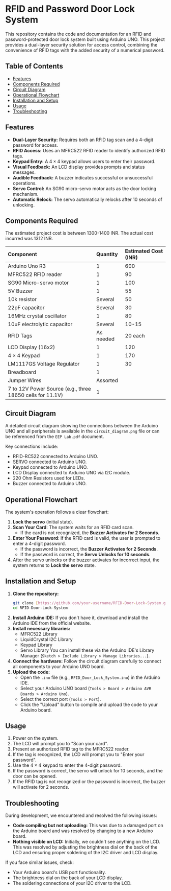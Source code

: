 # RFID and Password Door Lock System

This repository contains the code and documentation for an RFID and password-protected door lock system built using Arduino UNO. This project provides a dual-layer security solution for access control, combining the convenience of RFID tags with the added security of a numerical password.

## Table of Contents

* [Features](#features)
* [Components Required](#components-required)
* [Circuit Diagram](#circuit-diagram)
* [Operational Flowchart](#operational-flowchart)
* [Installation and Setup](#installation-and-setup)
* [Usage](#usage)
* [Troubleshooting](#troubleshooting)

## Features

* **Dual-Layer Security:** Requires both an RFID tag scan and a 4-digit password for access.
* **RFID Access:** Uses an MFRC522 RFID reader to identify authorized RFID tags.
* **Keypad Entry:** A $4 \times 4$ keypad allows users to enter their password.
* **Visual Feedback:** An LCD display provides prompts and status messages.
* **Audible Feedback:** A buzzer indicates successful or unsuccessful operations.
* **Servo Control:** An SG90 micro-servo motor acts as the door locking mechanism.
* **Automatic Relock:** The servo automatically relocks after 10 seconds of unlocking.

## Components Required

The estimated project cost is between 1300-1400 INR. The actual cost incurred was 1312 INR.

| Component | Quantity | Estimated Cost (INR) |
| :------------------------------ | :------- | :------------------- |
| Arduino Uno R3 | 1 | 600 |
| MFRC522 RFID reader | 1 | 90 |
| SG90 Micro-servo motor | 1 | 100 |
| 5V Buzzer | 1 | 55 |
| 10k resistor | Several | 50 |
| 22pF capacitor | Several | 30 |
| 16MHz crystal oscillator | 1 | 80 |
| 10uF electrolytic capacitor | Several | 10-15 |
| RFID Tags | As needed | 20 each |
| LCD Display (16x2) | 1 | 120 |
| $4 \times 4$ Keypad | 1 | 170 |
| LM1117GS Voltage Regulator | 1 | 30 |
| Breadboard | 1 | |
| Jumper Wires | Assorted | |
| 7 to 12V Power Source (e.g., three 18650 cells for 11.1V) | 1 | |

## Circuit Diagram

A detailed circuit diagram showing the connections between the Arduino UNO and all peripherals is available in the `circuit_diagram.png` file or can be referenced from the `EEP Lab.pdf` document.

Key connections include:
* RFID-RC522 connected to Arduino UNO.
* SERVO connected to Arduino UNO.
* Keypad connected to Arduino UNO.
* LCD Display connected to Arduino UNO via I2C module.
* 220 Ohm Resistors used for LEDs.
* Buzzer connected to Arduino UNO.

## Operational Flowchart

The system's operation follows a clear flowchart:
1.  **Lock the servo** (initial state).
2.  **Scan Your Card**: The system waits for an RFID card scan.
    * If the card is not recognized, the **Buzzer Activates for 2 Seconds**.
3.  **Enter Your Password**: If the RFID card is valid, the user is prompted to enter a 4-digit password.
    * If the password is incorrect, the **Buzzer Activates for 2 Seconds**.
    * If the password is correct, the **Servo Unlocks for 10 seconds**.
4.  After the servo unlocks or the buzzer activates for incorrect input, the system returns to **Lock the servo** state.

## Installation and Setup

1.  **Clone the repository:**
    ```bash
    git clone [https://github.com/your-username/RFID-Door-Lock-System.git](https://github.com/your-username/RFID-Door-Lock-System.git)
    cd RFID-Door-Lock-System
    ```
2.  **Install Arduino IDE:** If you don't have it, download and install the Arduino IDE from the official website.
3.  **Install necessary libraries:**
    * MFRC522 Library
    * LiquidCrystal I2C Library
    * Keypad Library
    * Servo Library
    You can install these via the Arduino IDE's Library Manager (`Sketch > Include Library > Manage Libraries...`).
4.  **Connect the hardware:** Follow the circuit diagram carefully to connect all components to your Arduino UNO board.
5.  **Upload the code:**
    * Open the `.ino` file (e.g., `RFID_Door_Lock_System.ino`) in the Arduino IDE.
    * Select your Arduino UNO board (`Tools > Board > Arduino AVR Boards > Arduino Uno`).
    * Select the correct port (`Tools > Port`).
    * Click the "Upload" button to compile and upload the code to your Arduino board.

## Usage

1.  Power on the system.
2.  The LCD will prompt you to "Scan your card".
3.  Present an authorized RFID tag to the MFRC522 reader.
4.  If the tag is recognized, the LCD will prompt you to "Enter your password".
5.  Use the $4 \times 4$ keypad to enter the 4-digit password.
6.  If the password is correct, the servo will unlock for 10 seconds, and the door can be opened.
7.  If the RFID tag is not recognized or the password is incorrect, the buzzer will activate for 2 seconds.

## Troubleshooting

During development, we encountered and resolved the following issues:

* **Code compiling but not uploading:** This was due to a damaged port on the Arduino board and was resolved by changing to a new Arduino board.
* **Nothing visible on LCD:** Initially, we couldn't see anything on the LCD. This was resolved by adjusting the brightness dial on the back of the LCD and ensuring proper soldering of the I2C driver and LCD display.

If you face similar issues, check:
* Your Arduino board's USB port functionality.
* The brightness dial on the back of your LCD display.
* The soldering connections of your I2C driver to the LCD.
